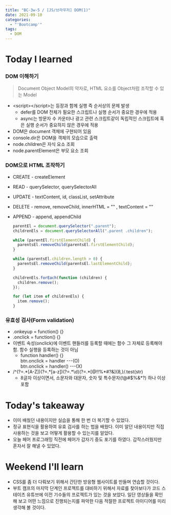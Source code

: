 ```yaml
---
title: "BC-3w-5 / [JS/브라우저] DOM(1)"
date: 2021-09-10
categories:
  - "'Bootcamp'"
tags:
  - DOM
---
```


# Today I learned

### DOM 이해하기

> Document Object Model의 약자로, HTML 요소를 Object처럼 조작할 수 있는 Model

- \<script>\</script>는 등장과 함께 실행 즉 순서상의 문제 발생
  - defer를 DOM 전체가 필요한 스크립트나 실행 순서가 중요한 경우에 적용
  - async는 방문자 수 카운터나 광고 관련 스크립트같이 독립적인 스크립트에 혹은 실행 순서가 중요하지 않은 경우에 적용
- DOM은 document 객체에 구현되어 있음
- console.dir은 DOM을 객체의 모습으로 출력
- node.children은 자식 요소 조회
- node.parentElement은 부모 요소 조회

### DOM으로 HTML 조작하기

- CREATE - createElement
- READ - querySelector, querySelectorAll
- UPDATE - textContent, id, classList, setAttribute
- DELETE - remove, removeChild, innerHTML = "" , textContent = ""
- APPEND - append, appendChild

  ```js
  parentEl = document.querySelector(".parent");
  childrenEls = document.querySelectorAll(".parent .children");

  while (parentEl.firstElementChild) {
    parentsEl.removeChild(parentsEl.firstElementChild);
  }

  while (parentsEl.children.length > 0) {
    parentsEl.removeChild(parentsEl.lastElementChild);
  }

  childrenEls.forEach(function (children) {
    children.remove();
  });

  for (let item of childrenEls) {
    item.remove();
  }
  ```

### 유효성 검사(Form validation)

- .onkeyup = function() {}
- .onclick = function() {}
- 이벤트 속성(onclick)에 이벤트 핸들러를 등록할 때에는 함수 그 자체로 등록해야 함. 함수 실행을 등록하는 것이 아님
  - function handler() {}  
    btn.onclick = handler ---(O)  
    btn.onclick = handler() ---(X)
- /^(?=.\*\[A-Z\])(?=.\*\[a-z\])(?=.\*\\d)(?=.\*\[@$!%\*#?&\])\[A-Za-z\\d@$!%\*#?&\]{8,}/.test(str)
  - 8글자 이상이면서, 소문자와 대문자, 숫자 및 특수문자(!@#$%&\*?) 하나 이상 포함

# Today's takeaway

- 이미 배웠던 내용이지만 실습을 통해 한 번 더 복기할 수 있었다.
- 정규 표현식을 활용하여 유효 검사를 하는 법을 배웠다. 이미 알던 내용이지만 직접 사용하는 것을 보고 어떻게 활용할 수 있는지를 알았다.
- 오늘 페어 프로그래밍 직전에 페어가 갑자기 중도 포기를 하였다. 갑작스러웠지만 혼자서 잘 해낼 수 있었다.

# Weekend I'll learn

- CSS를 좀 더 다뤄보기 위해서 간단한 방응형 웹사이트를 만들며 연습할 것이다.
- 부트 캠프의 마지막 단계인 프로젝트를 대비하기 위해서 자료를 찾아보다가 코드 스테이츠 유튜브에 이전 기수들의 프로젝트가 있는 것을 보았다. 일단 영상들을 확인해 보고 어떤 느낌으로 진행되는지를 파악한 다음 적절한 프로젝트 아이디어를 미리 생각해 볼 것이다.
